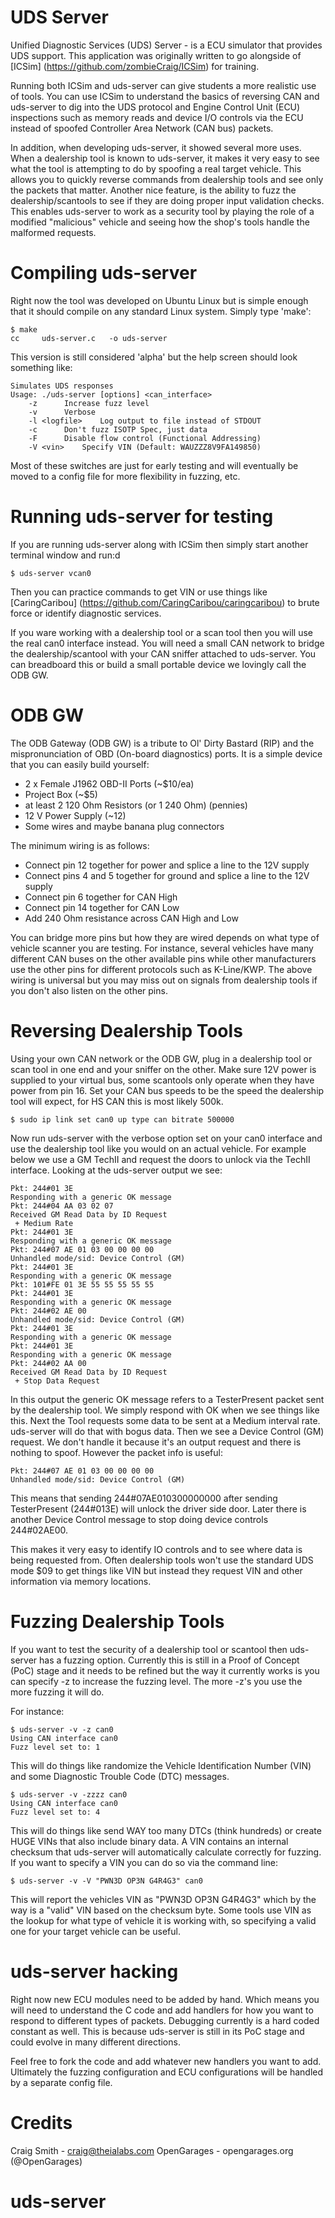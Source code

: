 UDS Server
==========

Unified Diagnostic Services (UDS) Server - is a ECU simulator that provides UDS support.
This application was originally written to go alongside of [ICSim] (https://github.com/zombieCraig/ICSim)
for training.

Running both ICSim and uds-server can give students a more realistic use of tools.  You can use
ICSim to understand the basics of reversing CAN and uds-server to dig into the UDS protocol
and Engine Control Unit (ECU) inspections such as memory reads and device I/O controls via the ECU instead of spoofed
Controller Area Network (CAN bus) packets.

In addition, when developing uds-server, it showed several more uses.  When a dealership tool
is known to uds-server, it makes it very easy to see what the tool is attempting to do by spoofing
a real target vehicle.  This allows you to quickly reverse commands from dealership tools and
see only the packets that matter.  Another nice feature, is the ability to fuzz the
dealership/scantools to see if they are doing proper input validation checks.  This enables
uds-server to work as a security tool by playing the role of a modified "malicious" vehicle and
seeing how the shop's tools handle the malformed requests.


Compiling uds-server
====================

Right now the tool was developed on Ubuntu Linux but is simple enough that it should compile on
any standard Linux system.  Simply type 'make':

```
$ make
cc     uds-server.c   -o uds-server
```

This version is still considered 'alpha' but the help screen should look something like:

```
Simulates UDS responses
Usage: ./uds-server [options] <can_interface>
	-z		Increase fuzz level
	-v		Verbose
	-l <logfile>	Log output to file instead of STDOUT
	-c		Don't fuzz ISOTP Spec, just data
	-F		Disable flow control (Functional Addressing)
	-V <vin>	Specify VIN (Default: WAUZZZ8V9FA149850)
```

Most of these switches are just for early testing and will eventually be moved
to a config file for more flexibility in fuzzing, etc.

Running uds-server for testing
==============================

If you are running uds-server along with ICSim then simply start another terminal window and
run:d

```
$ uds-server vcan0
```

Then you can practice commands to get VIN or use things like [CaringCaribou] (https://github.com/CaringCaribou/caringcaribou) to brute force or identify diagnostic services.

If you ware working with a dealership tool or a scan tool then you will use the real can0 interface
instead.  You will need a small CAN network to bridge the dealership/scantool with your CAN
sniffer attached to uds-server.  You can breadboard this or build a small portable device we lovingly
call the ODB GW.


ODB GW
======

The ODB Gateway (ODB GW) is a tribute to Ol' Dirty Bastard (RIP) and the mispronunciation 
of OBD (On-board diagnostics) ports.  It is a simple device that you can easily build yourself:

* 2 x Female J1962 OBD-II Ports (~$10/ea)
* Project Box (~$5)
* at least 2 120 Ohm Resistors (or 1 240 Ohm) (pennies)
* 12 V Power Supply (~12)
* Some wires and maybe banana plug connectors

The minimum wiring is as follows:

* Connect pin 12 together for power and splice a line to the 12V supply
* Connect pins 4 and 5 together for ground and splice a line to the 12V supply
* Connect pin 6 together for CAN High
* Connect pin 14 together for CAN Low
* Add 240 Ohm resistance across CAN High and Low

You can bridge more pins but how they are wired depends on what type of vehicle scanner you
are testing.  For instance, several vehicles have many different CAN buses on the other
available pins while other manufacturers use the other pins for different protocols such
as K-Line/KWP.  The above wiring is universal but you may miss out on signals from
dealership tools if you don't also listen on the other pins.

Reversing Dealership Tools
==========================

Using your own CAN network or the ODB GW, plug in a dealership tool or scan tool in one end and 
your sniffer on the other.  Make sure 12V power is supplied to your virtual bus, some scantools
only operate when they have power from pin 16.  Set your CAN bus speeds to be the speed
the dealership tool will expect, for HS CAN this is most likely 500k.

```
$ sudo ip link set can0 up type can bitrate 500000
```

Now run uds-server with the verbose option set on your can0 interface and use the
dealership tool like you would on an actual vehicle.  For example below we use a GM TechII
and request the doors to unlock via the TechII interface.  Looking at the uds-server output
we see:

```
Pkt: 244#01 3E 
Responding with a generic OK message
Pkt: 244#04 AA 03 02 07 
Received GM Read Data by ID Request
 + Medium Rate
Pkt: 244#01 3E 
Responding with a generic OK message
Pkt: 244#07 AE 01 03 00 00 00 00 
Unhandled mode/sid: Device Control (GM)
Pkt: 244#01 3E 
Responding with a generic OK message
Pkt: 101#FE 01 3E 55 55 55 55 55 
Pkt: 244#01 3E 
Responding with a generic OK message
Pkt: 244#02 AE 00 
Unhandled mode/sid: Device Control (GM)
Pkt: 244#01 3E 
Responding with a generic OK message
Pkt: 244#01 3E 
Responding with a generic OK message
Pkt: 244#02 AA 00 
Received GM Read Data by ID Request
 + Stop Data Request
```

In this output the generic OK message refers to a TesterPresent packet sent by the dealership
tool.  We simply respond with OK when we see things like this.  Next the Tool requests some
data to be sent at a Medium interval rate.  uds-server will do that with bogus data.  Then we see
a Device Control (GM) request.  We don't handle it because it's an output request and there is
nothing to spoof.  However the packet info is useful:

```
Pkt: 244#07 AE 01 03 00 00 00 00
Unhandled mode/sid: Device Control (GM)
```

This means that sending 244#07AE010300000000 after sending TesterPresent (244#013E) will unlock
the driver side door.  Later there is another Device Control message to stop doing device
controls 244#02AE00.

This makes it very easy to identify IO controls and to see where data is being requested from.
Often dealership tools won't use the standard UDS mode $09 to get things like VIN but instead they
request VIN and other information via memory locations.

Fuzzing Dealership Tools
========================

If you want to test the security of a dealership tool or scantool then uds-server has a fuzzing
option.  Currently this is still in a Proof of Concept (PoC) stage and it needs to be refined but
the way it currently works is you can specify -z to increase the fuzzing level.  The more -z's you
use the more fuzzing it will do.

For instance:

```
$ uds-server -v -z can0
Using CAN interface can0
Fuzz level set to: 1
```
This will do things like randomize the Vehicle Identification Number (VIN) and some Diagnostic 
Trouble Code (DTC) messages.

```
$ uds-server -v -zzzz can0
Using CAN interface can0
Fuzz level set to: 4
```
This will do things like send WAY too many DTCs (think hundreds) or create HUGE VINs that
also include binary data.  A VIN contains an internal checksum that uds-server will automatically
calculate correctly for fuzzing.  If you want to specify a VIN you can do so via the command
line:

```
$ uds-server -v -V "PWN3D OP3N G4R4G3" can0
```

This will report the vehicles VIN as "PWN3D OP3N G4R4G3" which by the way is a "valid" VIN based on the
checksum byte.  Some tools use VIN as the lookup for what type of vehicle it is working with, so
specifying a valid one for your target vehicle can be useful.

uds-server hacking
==================

Right now new ECU modules need to be added by hand.  Which means you will need to understand the C
code and add handlers for how you want to respond to different types of packets.  Debugging currently
is a hard coded constant as well.  This is because uds-server is still in its PoC stage and could
evolve in many different directions.

Feel free to fork the code and add whatever new handlers you want to add.  Ultimately the fuzzing
configuration and ECU configurations will be handled by a separate config file.

Credits
=======
Craig Smith - craig@theialabs.com
OpenGarages - opengarages.org (@OpenGarages)

# uds-server
